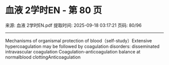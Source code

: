 # 血液 2学时EN - 第 80 页

来源: 血液 2学时EN.pdf
提取时间: 2025-09-18 03:17:21
页码: 80/96

---

Mechanisms of organismal protection of blood（self-study）Extensive hypercoagulation may be followed by coagulation disorders: disseminated intravascular coagulation
Coagulation-anticoagulation balance at normalblood clottingAnticoagulation